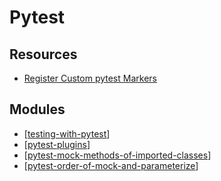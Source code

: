 Pytest
===

Resources
---

- [Register Custom pytest Markers][1]

<!-- Links -->
[1]: https://www.youtube.com/watch?v=J6cIe40i-dw

Modules
---

- [[testing-with-pytest]]
- [[pytest-plugins]]
- [[pytest-mock-methods-of-imported-classes]]
- [[pytest-order-of-mock-and-parameterize]]

[//begin]: # "Autogenerated link references for markdown compatibility"
[testing-with-pytest]: testing-with-pytest/testing-with-pytest.md "Testing with Pytest"
[pytest-plugins]: pytest-plugins.md "Pytest Plugins"
[pytest-mock-methods-of-imported-classes]: pytest-mock-methods-of-imported-classes.md "Pytest Mock Methods of Imported Classes"
[pytest-order-of-mock-and-parameterize]: pytest-order-of-mock-and-parameterize.md "Pytest order of mock and parameterize"
[//end]: # "Autogenerated link references"
